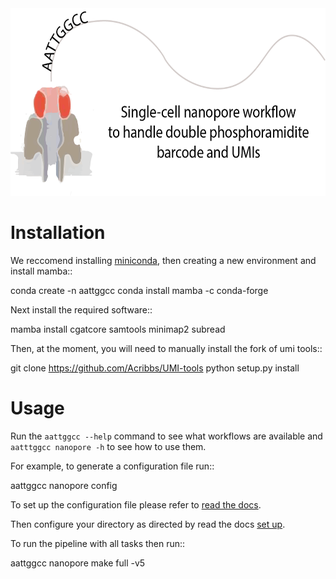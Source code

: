
<img src="img/Nanopore-workflow.png" height=300>

Installation
============

We reccomend installing [miniconda](https://docs.conda.io/en/latest/miniconda.html), then creating
a new environment and install mamba::

  conda create -n aattggcc
  conda install mamba -c conda-forge
  
Next install the required software::

  mamba install cgatcore samtools minimap2 subread

Then, at the moment, you will need to manually install the fork of umi tools::

  git clone https://github.com/Acribbs/UMI-tools
  python setup.py install


Usage
=====

Run the ``aattggcc --help`` command to see what workflows are available and ``aatttggcc nanopore -h`` to see how to use them.


For example, to generate a configuration file run::

   aattggcc nanopore config

To set up the configuration file please refer to [read the docs]().

Then configure your directory as directed by read the docs [set up]().

To run the pipeline with all tasks then run::
   
   aattggcc nanopore make full -v5 
